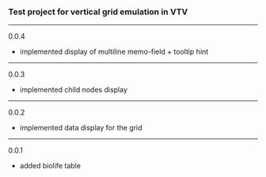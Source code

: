 ### Test project for vertical grid emulation in VTV

--------
0.0.4
- implemented display of multiline memo-field + tooltip hint

--------
0.0.3
- implemented child nodes display

--------
0.0.2
- implemented data display for the grid

--------
0.0.1
- added biolife table